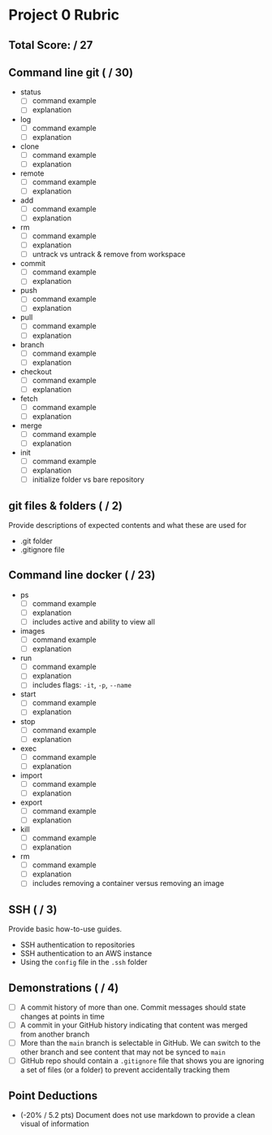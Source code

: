 # Project 0 Rubric

## Total Score: / 27

## Command line git ( / 30)

- status
    - [ ] command example
    - [ ] explanation
- log
    - [ ] command example
    - [ ] explanation
- clone
    - [ ] command example
    - [ ] explanation
- remote
    - [ ] command example
    - [ ] explanation
- add
    - [ ] command example
    - [ ] explanation
- rm 
    - [ ] command example
    - [ ] explanation
    - [ ] untrack vs untrack & remove from workspace
- commit
    - [ ] command example
    - [ ] explanation
- push
    - [ ] command example
    - [ ] explanation
- pull
    - [ ] command example
    - [ ] explanation
- branch
    - [ ] command example
    - [ ] explanation
- checkout
    - [ ] command example
    - [ ] explanation
- fetch
    - [ ] command example
    - [ ] explanation
- merge
    - [ ] command example
    - [ ] explanation
- init
    - [ ] command example
    - [ ] explanation
    - [ ] initialize folder vs bare repository

## git files & folders ( / 2)

Provide descriptions of expected contents and what these are used for

- .git folder
- .gitignore file

## Command line docker ( / 23)

- ps
    - [ ] command example
    - [ ] explanation
    - [ ] includes active and ability to view all
- images
    - [ ] command example
    - [ ] explanation
- run
    - [ ] command example
    - [ ] explanation
    - [ ] includes flags: `-it`, `-p`, `--name`
- start
    - [ ] command example
    - [ ] explanation
- stop
    - [ ] command example
    - [ ] explanation
- exec
    - [ ] command example
    - [ ] explanation
- import
    - [ ] command example
    - [ ] explanation
- export
    - [ ] command example
    - [ ] explanation
- kill
    - [ ] command example
    - [ ] explanation
- rm
    - [ ] command example
    - [ ] explanation
    - [ ] includes removing a container versus removing an image

## SSH ( / 3)

Provide basic how-to-use guides.

- SSH authentication to repositories
- SSH authentication to an AWS instance
- Using the `config` file in the `.ssh` folder

## Demonstrations ( / 4)

- [ ] A commit history of more than one.  Commit messages should state changes at points in time
- [ ] A commit in your GitHub history indicating that content was merged from another branch
- [ ] More than the `main` branch is selectable in GitHub.  We can switch to the other branch and see content that may not be synced to `main`
- [ ] GitHub repo should contain a `.gitignore` file that shows you are ignoring a set of files (or a folder) to prevent accidentally tracking them

## Point Deductions

- (-20% / 5.2 pts) Document does not use markdown to provide a clean visual of information
